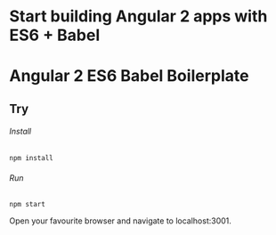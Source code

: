 # Start building Angular 2 apps with ES6 + Babel
# Angular 2 ES6 Babel Boilerplate

## Try

###### Install
```
npm install
```

###### Run
```
npm start
```
Open your favourite browser and navigate to localhost:3001.